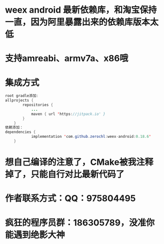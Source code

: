 # weex android 最新依赖库，和淘宝保持一直，因为阿里暴露出来的依赖库版本太低
# 支持amreabi、armv7a、x86哦
# 集成方式 
``` java
root gradle添加:
allprojects {
		repositories {
			...
			maven { url 'https://jitpack.io' }
		}
	}
依赖添加：
dependencies {
	        implementation 'com.github.zerochl:weex-android:0.18.6'
	}
```
# 想自己编译的注意了，CMake被我注释掉了，只能自行对比最新代码了
# 作者联系方式：QQ：975804495
# 疯狂的程序员群：186305789，没准你能遇到绝影大神
